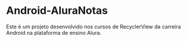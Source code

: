 # Android-AluraNotas
Este é um projeto desenvolvido nos cursos de RecyclerView da carreira Android na plataforma de ensino Alura.
